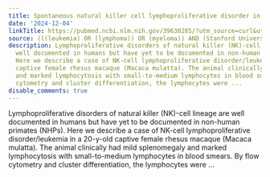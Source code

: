 ```yaml
---
title: Spontaneous natural killer cell lymphoproliferative disorder in a rhesus macaque
date: '2024-12-04'
linkTitle: https://pubmed.ncbi.nlm.nih.gov/39630285/?utm_source=curl&utm_medium=rss&utm_campaign=pubmed-2&utm_content=1Rkszs2HVZ2RHP33OibaNFew6VK-LzjJWTD4GwmLlk8B-wCceh&fc=20220923065203&ff=20241204174912&v=2.18.0.post9+e462414
source: (((leukemia) OR (lymphoma)) OR (myeloma)) AND (Stanford University[Affiliation])
description: Lymphoproliferative disorders of natural killer (NK)-cell lineage are
  well documented in humans but have yet to be documented in non-human primates (NHPs).
  Here we describe a case of NK-cell lymphoproliferative disorder/leukemia in a 20-y-old
  captive female rhesus macaque (Macaca mulatta). The animal clinically had mild splenomegaly
  and marked lymphocytosis with small-to-medium lymphocytes in blood smears. By flow
  cytometry and cluster differentiation, the lymphocytes were ...
disable_comments: true
---
```

Lymphoproliferative disorders of natural killer (NK)-cell lineage are well documented in humans but have yet to be documented in non-human primates (NHPs). Here we describe a case of NK-cell lymphoproliferative disorder/leukemia in a 20-y-old captive female rhesus macaque (Macaca mulatta). The animal clinically had mild splenomegaly and marked lymphocytosis with small-to-medium lymphocytes in blood smears. By flow cytometry and cluster differentiation, the lymphocytes were ...